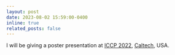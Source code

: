 ```yaml
---
layout: post
date: 2023-08-02 15:59:00-0400
inline: true
related_posts: false
---
```


I will be giving a poster presentation at [ICCP 2022](https://iccp2022.iccp-conference.org/), [Caltech](https://www.caltech.edu/), USA.
